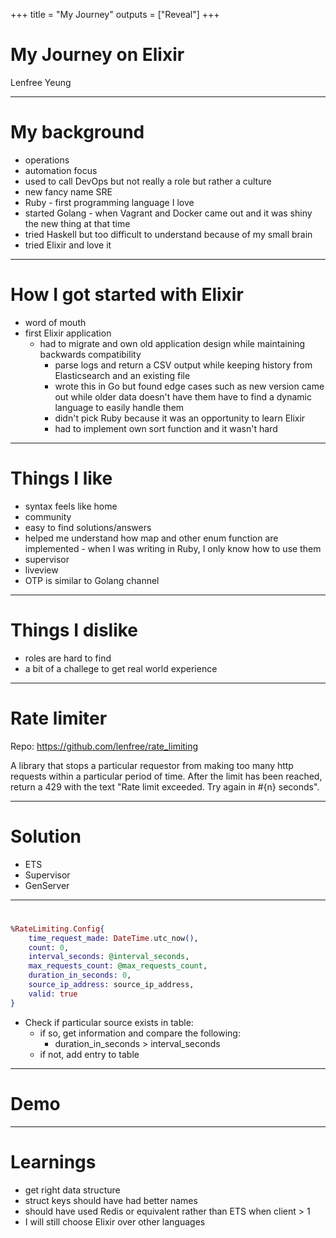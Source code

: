 +++
title = "My Journey"
outputs = ["Reveal"]
+++

# My Journey on Elixir

Lenfree Yeung

---

# My background

- operations
- automation focus
- used to call DevOps but not really a role but rather a culture
- new fancy name SRE
- Ruby - first programming language I love
- started Golang - when Vagrant and Docker came out and it was shiny the new thing at that time
- tried Haskell but too difficult to understand because of my small brain
- tried Elixir and love it

---

# How I got started with Elixir

- word of mouth
- first Elixir application
  - had to migrate and own old application design while maintaining backwards compatibility
    - parse logs and return a CSV output while keeping history from Elasticsearch and an existing file
    - wrote this in Go but found edge cases such as new version came out while older data doesn't have them
      have to find a dynamic language to easily handle them
    - didn't pick Ruby because it was an opportunity to learn Elixir
    - had to implement own sort function and it wasn't hard

---

# Things I like

- syntax feels like home
- community
- easy to find solutions/answers
- helped me understand how map and other enum
  function are implemented - when I was writing in Ruby, I only know
  how to use them
- supervisor
- liveview
- OTP is similar to Golang channel

---

# Things I dislike

- roles are hard to find
- a bit of a challege to get real world experience

---

# Rate limiter

Repo: https://github.com/lenfree/rate_limiting

A library that stops a particular requestor from
making too many http requests within a particular
period of time. After the limit has been reached,
return a 429 with the text "Rate limit exceeded.
Try again in #{n}
seconds".

---

# Solution

- ETS
- Supervisor
- GenServer

---

#

```elixir
%RateLimiting.Config{
    time_request_made: DateTime.utc_now(),
    count: 0,
    interval_seconds: @interval_seconds,
    max_requests_count: @max_requests_count,
    duration_in_seconds: 0,
    source_ip_address: source_ip_address,
    valid: true
}
```

- Check if particular source exists in table:
  - if so, get information and compare the following:
    - duration_in_seconds > interval_seconds
  - if not, add entry to table

---

# Demo

---

# Learnings

- get right data structure
- struct keys should have had better names
- should have used Redis or equivalent rather than ETS when client > 1
- I will still choose Elixir over other languages
